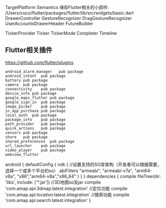 TargetPlatform
Semantics
保存Flutter相关的小部件:
  /Users/cuco/flutter/packages/flutter/lib/src/widgets/basic.dart
DrawerController
GestureRecognizer
DragGestureRecognizer
UserAccountsDrawerHeader
FutureBuilder

TickerProvider
Ticker
TickerMode
Completer
Timeline

## Flutter相关插件
https://github.com/flutter/plugins

    android_alarm_manager	pub package
    android_intent	pub package
    battery	pub package
    camera	pub package
    connectivity	pub package
    device_info	pub package
    google_maps_flutter	pub package
    google_sign_in	pub package
    image_picker	pub package
    in_app_purchase	pub package
    local_auth	pub package
    package_info	pub package
    path_provider	pub package
    quick_actions	pub package
    sensors	pub package
    share	pub package
    shared_preferences	pub package
    url_launcher	pub package
    video_player	pub package
    webview_flutter


android {
defaultConfig {
ndk { //设置支持的SO库架构（开发者可以根据需要，选择一个或多个平台的so）
abiFilters "armeabi", "armeabi-v7a", "arm64-v8a", "x86","arm64-v8a","x86_64" }
}
}
dependencies {
compile fileTree(dir: 'libs', include: ['*.jar']) //3D地图so及jar
compile 'com.amap.api:3dmap:latest.integration' //定位功能
compile 'com.amap.api:location:latest.integration' //搜索功能
compile 'com.amap.api:search:latest.integration' }
